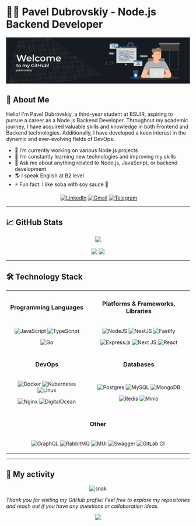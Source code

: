 # 👨‍💻 Pavel Dubrovskiy - Node.js Backend Developer

<img src="./profile_banner.jpg" alt="profile_banner"/>
<!-- <h4 align="center"><a href="https://drive.google.com/file/d/1OQuDK6h3SppWnpMtHdSjTaWu-L0aVcPP/view?usp=sharing">📄 My CV</a></h4> -->

## 🌟 About Me

Hello! I'm Pavel Dubrovskiy, a third-year student at BSUIR, aspiring to pursue a career as a Node.js Backend Developer. Throughout my academic journey, I have acquired valuable skills and knowledge in both Frontend and Backend technologies. Additionally, I have developed a keen interest in the dynamic and ever-evolving fields of DevOps.

- 🔭 I’m currently working on various Node.js projects
- 📘 I’m constantly learning new technologies and improving my skills
- 💬 Ask me about anything related to Node.js, JavaScript, or backend development
- 🌎 I speak English at B2 level
- ⚡ Fun fact: I like soba with soy sauce 🍜

<div id="socials" align="center"><a href="">
  
  ![]()</a> <a href="https://www.linkedin.com/in/pavel-dubrovskiy-39b296255/">
  ![LinkedIn](https://img.shields.io/badge/linkedin-%230077B5.svg?style=for-the-badge&logo=linkedin&logoColor=white)</a> <a href="mailto:paveldubrovskiyit@gmail.com"> 
  ![Gmail](https://img.shields.io/badge/Gmail-D14836?style=for-the-badge&logo=gmail&logoColor=white)</a> <a href="https://t.me/pavel_dubrovskiy">
  ![Telegram](https://img.shields.io/badge/Telegram-2CA5E0?style=for-the-badge&logo=telegram&logoColor=white)</a>
</div>

---

## 📈 GitHub Stats

<div align="center"> 
  
![](https://github-profile-summary-cards.vercel.app/api/cards/profile-details?username=pdubrovskiy&theme=transparent)</div>
<div align="center">
  
![](https://github-profile-summary-cards.vercel.app/api/cards/most-commit-language?username=pdubrovskiy&theme=transparent) ![](https://github-profile-summary-cards.vercel.app/api/cards/stats?username=pdubrovskiy&theme=transparent)</div>


---

## 🛠️ Technology Stack

<table align="center">
  <tr>
    <td><h3 align="center">Programming Languages</h3></td>
    <td><h3 align="center">Platforms & Frameworks, Libraries</h3></td>
  </tr>
  <tr>
    <td>
      <p>
      <div align="center">

  ![JavaScript](https://img.shields.io/badge/javascript-%23323330.svg?style=for-the-badge&logo=javascript&logoColor=%23F7DF1E)
  ![TypeScript](https://img.shields.io/badge/typescript-%23007ACC.svg?style=for-the-badge&logo=typescript&logoColor=white)
  </div>
  <div align="center">
    
  ![Go](https://img.shields.io/badge/go-%2300ADD8.svg?style=for-the-badge&logo=go&logoColor=white)
      </div>
      </p>
    </td>
    <td>
      <p>
      <div align="center">

  ![NodeJS](https://img.shields.io/badge/node.js-6DA55F?style=for-the-badge&logo=node.js&logoColor=white)
  ![NestJS](https://img.shields.io/badge/nestjs-%23E0234E.svg?style=for-the-badge&logo=nestjs&logoColor=white)
  ![Fastify](https://img.shields.io/badge/fastify-%23000000.svg?style=for-the-badge&logo=fastify&logoColor=white)
  </div>
  <div align="center">
  
  ![Express.js](https://img.shields.io/badge/express.js-%23404d59.svg?style=for-the-badge&logo=express&logoColor=%2361DAFB) 
  ![Next JS](https://img.shields.io/badge/Next-black?style=for-the-badge&logo=next.js&logoColor=white)
  ![React](https://img.shields.io/badge/react-%2320232a.svg?style=for-the-badge&logo=react&logoColor=%2361DAFB)
      </div>
      </p>
    </td>
  </tr>
  <tr>
    <td><h3 align="center">DevOps</h3></td>
    <td><h3 align="center">Databases</h3></td>
  </tr>
  <tr>
    <td>
      <p>
      <div align="center">

  ![Docker](https://img.shields.io/badge/docker-%230db7ed.svg?style=for-the-badge&logo=docker&logoColor=white)
  ![Kubernetes](https://img.shields.io/badge/kubernetes-%23326ce5.svg?style=for-the-badge&logo=kubernetes&logoColor=white)
  ![Linux](https://img.shields.io/badge/Linux-FCC624?style=for-the-badge&logo=linux&logoColor=black)
  </div>
  <div align="center">

  ![Nginx](https://img.shields.io/badge/nginx-%23009639.svg?style=for-the-badge&logo=nginx&logoColor=white)
  ![DigitalOcean](https://img.shields.io/badge/DigitalOcean-%230167ff.svg?style=for-the-badge&logo=digitalOcean&logoColor=white)
      </div>
      </p>
    </td>
    <td>
      <p>
      <div align="center">

  ![Postgres](https://img.shields.io/badge/postgres-%23316192.svg?style=for-the-badge&logo=postgresql&logoColor=white)
  ![MySQL](https://img.shields.io/badge/mysql-4479A1.svg?style=for-the-badge&logo=mysql&logoColor=white)
  ![MongoDB](https://img.shields.io/badge/MongoDB-%234ea94b.svg?style=for-the-badge&logo=mongodb&logoColor=white)
  </div>
  <div align="center">
    
  ![Redis](https://img.shields.io/badge/Redis-FF4438.svg?style=for-the-badge&logo=Redis&logoColor=white)
  ![Minio](https://img.shields.io/badge/MinIO-C72E49.svg?style=for-the-badge&logo=MinIO&logoColor=white)
      </div>
      </p>
    </td>
  </tr>
  <tr>
    <td colspan="2"><h3 align="center">Other</h3></td>
  </tr>
  <tr>
    <td colspan="2">
      <p>
      <div align="center">

  ![GraphQL](https://img.shields.io/badge/-GraphQL-E10098?style=for-the-badge&logo=graphql&logoColor=white)
  ![RabbitMQ](https://img.shields.io/badge/Rabbitmq-FF6600?style=for-the-badge&logo=rabbitmq&logoColor=white)
  ![MUI](https://img.shields.io/badge/MUI-%230081CB.svg?style=for-the-badge&logo=mui&logoColor=white)
  ![Swagger](https://img.shields.io/badge/Swagger-85EA2D.svg?style=for-the-badge&logo=Swagger&logoColor=black)
  ![GitLab CI](https://img.shields.io/badge/gitlab%20ci-%23181717.svg?style=for-the-badge&logo=gitlab&logoColor=white)
      </div>
      </p>
    </td>
  </tr>
</table>


---

<!-- Section with last projects -->

## 🏃 My activity
<div align="center"><img src="./github-user-contribution.svg" alt="snak"/></div>

<i align="center">Thank you for visiting my GitHub profile! Feel free to explore my repositories and reach out if you have any questions or collaboration ideas.</i>
<p align="center"><img src="https://komarev.com/ghpvc/?username=pdubrovskiy&color=blue"/></p>
